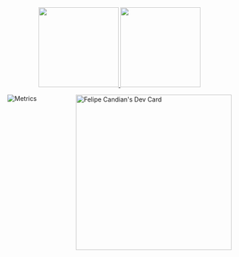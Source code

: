 <div align="center">
  <a href="https://github.com/felipecandian">
  <img height="180em" src="https://github-readme-stats.vercel.app/api?username=felipecandian&show_icons=true&theme=radical&include_all_commits=true&count_private=true"/>
  <img height="180em" src="https://github-readme-stats.vercel.app/api/top-langs/?username=felipecandian&layout=compact&langs_count=7&theme=radical"/>
</div>
<div align="left">
  
   <a href="https://app.daily.dev/felipecandian">
<img src="https://api.daily.dev/devcards/7a99a07c8e3846d3bfd5abc5c95f70b7.png?r=g5e" width="350" 
      align="right" alt="Felipe Candian's Dev Card"/></a>
 

![Metrics](https://metrics.lecoq.io/felipecandian?template=classic&languages=1&achievements=1&repositories=1&repositories=100&repositories.batch=100&repositories.forks=false&repositories.affiliations=owner&languages.limit=8&languages.threshold=0%25&languages.colors=github&languages.sections=most-used&languages.indepth=false&languages.analysis.timeout=15&languages.categories=markup%2C%20programming&languages.recent.categories=markup%2C%20programming&languages.recent.load=300&languages.recent.days=14&achievements.threshold=C&achievements.secrets=true&achievements.display=detailed&achievements.limit=0&config.timezone=America%2FSao_Paulo)
  
 

<br />
  
 

<!--
**felipecandian/felipecandian** is a ✨ _special_ ✨ repository because its `README.md` (this file) appears on your GitHub profile.

Here are some ideas to get you started:

- 🔭 I’m currently working on ...
- 🌱 I’m currently learning ...
- 👯 I’m looking to collaborate on ...
- 🤔 I’m looking for help with ...
- 💬 Ask me about ...
- 📫 How to reach me: ...
- 😄 Pronouns: ...
- ⚡ Fun fact: ...
-->
